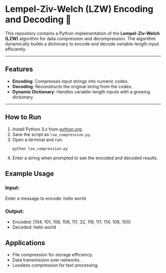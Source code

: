 # Lempel-Ziv-Welch (LZW) Encoding and Decoding 📜

This repository contains a Python implementation of the **Lempel-Ziv-Welch (LZW)** algorithm for data compression and decompression. The algorithm dynamically builds a dictionary to encode and decode variable-length input efficiently.

---

## Features

- **Encoding**: Compresses input strings into numeric codes.
- **Decoding**: Reconstructs the original string from the codes.
- **Dynamic Dictionary**: Handles variable-length inputs with a growing dictionary.

---

## How to Run

1. Install Python 3.x from [python.org](https://www.python.org/).
2. Save the script as `lzw_compression.py`.
3. Open a terminal and run:
   ```bash
   python lzw_compression.py
4. Enter a string when prompted to see the encoded and decoded results.

## Example Usage
### Input:
Enter a message to encode: hello world

### Output:
- Encoded: [104, 101, 108, 108, 111, 32, 119, 111, 114, 108, 100] 
- Decoded: hello world

## Applications
- File compression for storage efficiency.
- Data transmission over networks.
- Lossless compression for text processing.
